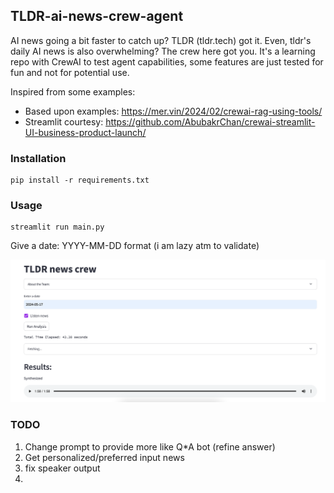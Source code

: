 ## TLDR-ai-news-crew-agent

AI news going a bit faster to catch up? TLDR (tldr.tech) got it. Even, tldr's daily AI news is also overwhelming? The crew here got you. It's a learning repo with CrewAI to test agent capabilities, some features are just tested for fun and not for potential use.

Inspired from some examples:
- Based upon examples: https://mer.vin/2024/02/crewai-rag-using-tools/
- Streamlit courtesy: https://github.com/AbubakrChan/crewai-streamlit-UI-business-product-launch/

### Installation

```
pip install -r requirements.txt
```

### Usage

```
streamlit run main.py 
```
Give a date: YYYY-MM-DD format (i am lazy atm to validate)

![Image](./fig/screenshot.png)

### TODO

1. Change prompt to provide more like Q*A bot (refine answer)
2. Get personalized/preferred input news
3. fix speaker output
4.
